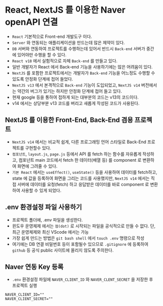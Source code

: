 # React, NextJS 를 이용한 Naver openAPI 연결

- `React` 기본적으로 Front-end 개발도구 이다.
- `Server` 와 연동되는 애플리케이션을 만드는데 많은 제약이 있다.
- `DB` 서버와 연동하여 프로젝트를 수행하는데 있어서 반드시 `Back-end` 서버가 중간에 있어야만 수행을 할 수 있다.
- `React v18` 에서 실험적으로 자체 `Back-end` 를 만들고 있다.
- 일반 개발자가 React 에서 Back-end 기능을 사용하기에는 많은 어려움이 있다.
- `NextJS` 를 포함한 프로젝트에서는 개발자가 `Back-end` 기능을 어느정도 수행할 수 있도록 안정화 단계에 접어 들었다.
- `NextJS v13` 에서 본격적으로 `Back-end` 기능이 도입되었고, `NextJS v14` 버전에서는 약간의 버그가 있기는 하지만 안정화 단계에 접어 들고 있다.
- 현재 google 등을 통하여 접하게 되는 대부분의 코드는 v13의 코드이다.
- v14 에서는 상당부분 v13 코드를 버리고 새롭게 작성된 코드가 사용된다.

## NextJS 를 이용한 Front-End, Back-End 겸용 프로젝트

- `NextJS v14` 에서는 비교적 쉽게, 다른 프로그래밍 언어 스타일로 Back-End 프로젝트를 구현할수 있다.
- `컴포넌트`, `layout.js`, `page.js` 등에서 API 를 fetch 하는 함수를 자유롭게 작성하고, 컴포넌트 main 코드에서 fetch 한 데이터(배열 등) 를 component 로 변환하여 화면에 그려줄 수 있다.
- `기본 React` 에서는 `useEffect()`, `useState()` 등을 사용하여 데이터를 fetch하고, state 에 값을 등록하여 화면을 그리는 코드를 사용했지만, `NextJS v14` 에서는 직접 서버에 데이터를 요청(fetch) 하고 응답받은 데이터를 바로 component 로 변환하여 사용할 수 있게 되었다.

## .env 환경설정 파일 사용하기

- 프로젝트 폴더에, .env 파일을 생성한다.
- 윈도우 운영체제 에서는 `점(dot)` 로 시작되는 파일을 공식적으로 만들 수 없다. 단, 최근 운영체제와 최신 VScode 에서는 가능
- 가장 쉽게 만드는 방법은 `git bash shell` 에서 `touch .env` 명령으로 작성
- 여기에는 DB 연결 비밀번호 등이 포함될수 있으므로 `.gitignore` 에 등록하여 `github` 등 공식 public 사이트에 올리지 않도록 주의한다.

## Naver 연동 Key 등록

- `.env` 환경설정 파일에 `NAVER_CLIENT_ID` 와 `NAVER_CLENT_SECRET` 을 저장한 후 프로젝트 실행

```.env
NAVER_CLIENT_ID=""
NAVER_CLIENT_SECRET=""
```
